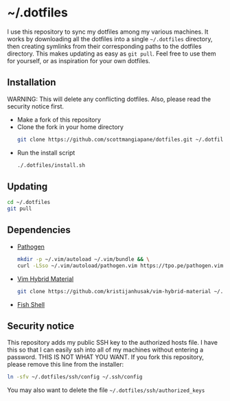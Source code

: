 # ~/.dotfiles
I use this repository to sync my dotfiles among my various machines. It works by downloading all the dotfiles into a single `~/.dotfiles` directory, then creating symlinks from their corresponding paths to the dotfiles directory. This makes updating as easy as `git pull`. Feel free to use them for yourself, or as inspiration for your own dotfiles.

## Installation
WARNING: This will delete any conflicting dotfiles. Also, please read the security notice first.
* Make a fork of this repository
* Clone the fork in your home directory  
  ```bash
  git clone https://github.com/scottmangiapane/dotfiles.git ~/.dotfiles
  ```
* Run the install script  
  ```bash
  ./.dotfiles/install.sh
  ```

## Updating
```bash
cd ~/.dotfiles
git pull
```

## Dependencies
* [Pathogen](https://github.com/tpope/vim-pathogen)
  ```bash
  mkdir -p ~/.vim/autoload ~/.vim/bundle && \
  curl -LSso ~/.vim/autoload/pathogen.vim https://tpo.pe/pathogen.vim
  ```
* [Vim Hybrid Material](https://github.com/kristijanhusak/vim-hybrid-material)
  ```bash
  git clone https://github.com/kristijanhusak/vim-hybrid-material ~/.vim/bundle/vim-hybrid-material
  ```
* [Fish Shell](https://fishshell.com/)

## Security notice
This repository adds my public SSH key to the authorized hosts file. I have this so that I can easily ssh into all of my machines without entering a password. THIS IS NOT WHAT YOU WANT. If you fork this repository, please remove this line from the installer:
```bash
ln -sfv ~/.dotfiles/ssh/config ~/.ssh/config
```
You may also want to delete the file `~/.dotfiles/ssh/authorized_keys`
